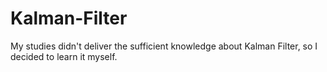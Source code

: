 # Kalman-Filter
My studies didn't deliver the sufficient knowledge about Kalman Filter, so I decided to learn it myself.
